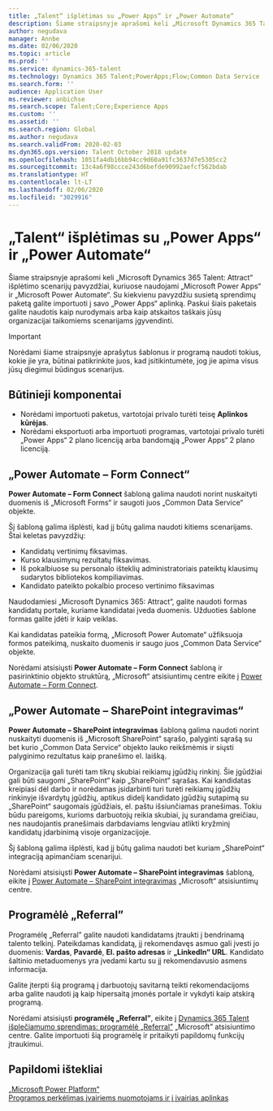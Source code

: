 ```yaml
---
title: „Talent“ išplėtimas su „Power Apps“ ir „Power Automate“
description: Šiame straipsnyje aprašomi keli „Microsoft Dynamics 365 Talent - Attract“ išplėtimo scenarijų pavyzdžiai, kuriuose naudojami „Microsoft Power Apps“ ir „Microsoft Power Automate“.
author: negudava
manager: Annbe
ms.date: 02/06/2020
ms.topic: article
ms.prod: ''
ms.service: dynamics-365-talent
ms.technology: Dynamics 365 Talent;PowerApps;Flow;Common Data Service
ms.search.form: ''
audience: Application User
ms.reviewer: anbichse
ms.search.scope: Talent;Core;Experience Apps
ms.custom: ''
ms.assetid: ''
ms.search.region: Global
ms.author: negudava
ms.search.validFrom: 2020-02-03
ms.dyn365.ops.version: Talent October 2018 update
ms.openlocfilehash: 1051fa4db16bb94cc9d60a91fc3637d7e5305cc2
ms.sourcegitcommit: 13c4a6f98ccce243d6befde90992aefcf562bdab
ms.translationtype: HT
ms.contentlocale: lt-LT
ms.lasthandoff: 02/06/2020
ms.locfileid: "3029916"
---
```

# <a name="extend-talent-with-power-apps-and-power-automate"></a>„Talent“ išplėtimas su „Power Apps“ ir „Power Automate“

Šiame straipsnyje aprašomi keli „Microsoft Dynamics 365 Talent: Attract“ išplėtimo scenarijų pavyzdžiai, kuriuose naudojami „Microsoft Power Apps“ ir „Microsoft Power Automate“. Su kiekvienu pavyzdžiu susietą sprendimų paketą galite importuoti į savo „Power Apps“ aplinką. Paskui šiais paketais galite naudotis kaip nurodymais arba kaip atskaitos taškais jūsų organizacijai taikomiems scenarijams įgyvendinti.

> [!IMPORTANT]
> Norėdami šiame straipsnyje aprašytus šablonus ir programą naudoti tokius, kokie jie yra, būtinai patikrinkite juos, kad įsitikintumėte, jog jie apima visus jūsų diegimui būdingus scenarijus.


## <a name="prerequisites"></a>Būtinieji komponentai

- Norėdami importuoti paketus, vartotojai privalo turėti teisę **Aplinkos kūrėjas**.
- Norėdami eksportuoti arba importuoti programas, vartotojai privalo turėti „Power Apps“ 2 plano licenciją arba bandomąją „Power Apps“ 2 plano licenciją.

## <a name="power-automate--form-connect"></a>„Power Automate – Form Connect“

**Power Automate – Form Connect** šabloną galima naudoti norint nuskaityti duomenis iš „Microsoft Forms“ ir saugoti juos „Common Data Service“ objekte.

Šį šabloną galima išplėsti, kad jį būtų galima naudoti kitiems scenarijams. Štai keletas pavyzdžių:

- Kandidatų vertinimų fiksavimas.
- Kurso klausimynų rezultatų fiksavimas.
- Iš pokalbiuose su personalo išteklių administratoriais pateiktų klausimų sudarytos bibliotekos kompiliavimas.
- Kandidato pateikto pokalbio proceso vertinimo fiksavimas

Naudodamiesi „Microsoft Dynamics 365: Attract“, galite naudoti formas kandidatų portale, kuriame kandidatai įveda duomenis. Užduoties šablone formas galite įdėti ir kaip veiklas.

Kai kandidatas pateikia formą, „Microsoft Power Automate“ užfiksuoja formos pateikimą, nuskaito duomenis ir saugo juos „Common Data Service“ objekte.

Norėdami atsisiųsti **Power Automate – Form Connect** šabloną ir pasirinktinio objekto struktūrą, „Microsoft“ atsisiuntimų centre eikite į [Power Automate – Form Connect](https://go.microsoft.com/fwlink/?linkid=2081988).

## <a name="power-automate--sharepoint-integration"></a>„Power Automate – SharePoint integravimas“

**Power Automate – SharePoint integravimas** šabloną galima naudoti norint nuskaityti duomenis iš „Microsoft SharePoint“ sąrašo, palyginti sąrašą su bet kurio „Common Data Service“ objekto lauko reikšmėmis ir siųsti palyginimo rezultatus kaip pranešimo el. laišką. 

Organizacija gali turėti tam tikrų skubiai reikiamų įgūdžių rinkinį. Šie įgūdžiai gali būti saugomi „SharePoint“ kaip „SharePoint“ sąrašas. Kai kandidatas kreipiasi dėl darbo ir norėdamas įsidarbinti turi turėti reikiamų įgūdžių rinkinyje išvardytų įgūdžių, aptikus didelį kandidato įgūdžių sutapimą su „SharePoint“ saugomais įgūdžiais, el. paštu išsiunčiamas pranešimas. Tokiu būdu pareigoms, kurioms darbuotojų reikia skubiai, jų surandama greičiau, nes naudojantis pranešimais darbdaviams lengviau atlikti kryžminį kandidatų įdarbinimą visoje organizacijoje.

Šį šabloną galima išplėsti, kad jį būtų galima naudoti bet kuriam „SharePoint“ integraciją apimančiam scenarijui.

Norėdami atsisiųsti **Power Automate – SharePoint integravimas** šabloną, eikite į [Power Automate – SharePoint integravimas](https://go.microsoft.com/fwlink/?linkid=2082109) „Microsoft“ atsisiuntimų centre.

## <a name="referral-app"></a>Programėlė „Referral”

Programėlę „Referral” galite naudoti kandidatams įtraukti į bendrinamą talento telkinį. Pateikdamas kandidatą, jį rekomendavęs asmuo gali įvesti jo duomenis: **Vardas**, **Pavardė**, **El. pašto adresas** ir **„LinkedIn“ URL**. Kandidato šaltinio metaduomenys yra įvedami kartu su jį rekomendavusio asmens informacija.

Galite įterpti šią programą į darbuotojų savitarną teikti rekomendacijoms arba galite naudoti ją kaip hipersaitą įmonės portale ir vykdyti kaip atskirą programą.

Norėdami atsisiųsti **programėlę „Referral”**, eikite į [Dynamics 365 Talent išplečiamumo sprendimas: programėlė „Referral”](https://www.microsoft.com/download/details.aspx?id=58497) „Microsoft” atsisiuntimo centre. Galite importuoti šią programėlę ir pritaikyti papildomų funkcijų įtraukimui.

## <a name="additional-resources"></a>Papildomi ištekliai

[„Microsoft Power Platform“](https://docs.microsoft.com/power-platform/admin/admin-documentation)</br>
[Programos perkėlimas įvairiems nuomotojams ir į įvairias aplinkas](https://docs.microsoft.com/power-platform/admin/environment-and-tenant-migration)
